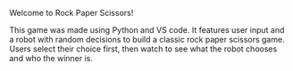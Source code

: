 Welcome to Rock Paper Scissors!

This game was made using Python and VS code. It features user input and a robot with random decisions to build a classic rock paper scissors game. Users select their choice first, then watch to see what the robot chooses and who the winner is. 

